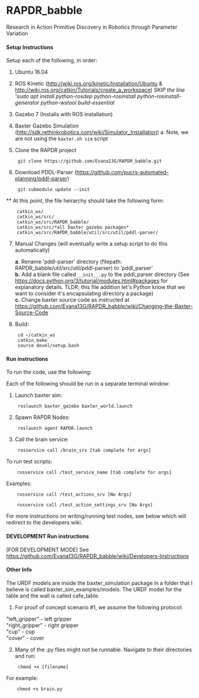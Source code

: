 # RAPDR_babble
Research in Action Primitive Discovery in Robotics through Parameter Variation

#### Setup Instructions
Setup each of the following, in order:

1. Ubuntu 16.04

2. ROS Kinetic (http://wiki.ros.org/kinetic/Installation/Ubuntu & http://wiki.ros.org/catkin/Tutorials/create_a_workspace)
*SKIP the line 'sudo apt install python-rosdep python-rosinstall python-rosinstall-generator python-wstool build-essential*

3. Gazebo 7 (Installs with ROS installation) 

4. Baxter Gazebo Simulation (http://sdk.rethinkrobotics.com/wiki/Simulator_Installation)
    a. Note, we are not using the `baxter.sh sim` script

5. Clone the RAPDR project

        git clone https://github.com/Evana13G/RAPDR_babble.git
        
6. Download PDDL-Parser (https://github.com/pucrs-automated-planning/pddl-parser)

        git submodule update --init
   
** At this point, the file heirarchy should take the following form:

        catkin_ws/
        catkin_ws/src/
        catkin_ws/src/RAPDR_babble/
        catkin_ws/src/*all baxter gazebo packages*
        catkin_ws/src/RAPDR_babble/util/src/util/pddl-parser/
        
7. Manual Changes (will eventually write a setup script to do this automatically)

    <b>a.</b> Rename 'pddl-parser' directory (filepath: RAPDR_babble/util/src/util/pddl-parser) to 'pddl_parser' <br />
    <b>b.</b> Add a blank file called ```__init__.py``` to the pddl_parser directory (See https://docs.python.org/3/tutorial/modules.html#packages for explanatory details. TLDR; this file addition let's Python know that we want to consider it's encapsulating directory a package) <br />
    <b>c.</b> Change baxter source code as instructed at https://github.com/Evana13G/RAPDR_babble/wiki/Changing-the-Baxter-Source-Code
    
8. Build:

        cd ~/catkin_ws
        catkin_make
        source devel/setup.bash

#### Run instructions

To run the code, use the following:

Each of the following should be run in a separate terminal window:

1. Launch baxter sim:

        roslaunch baxter_gazebo baxter_world.launch

2. Spawn RAPDR Nodes:

        roslaunch agent RAPDR.launch
        
3. Call the brain service:

        rosservice call /brain_srv [tab complete for args]

  
To run test scripts:

        rosservice call /test_service_name [tab complete for args]

Examples:

        rosservice call /test_actions_srv [No Args]
        
        rosservice call /test_action_settings_srv [No Args]
        
For more instructions on writing/running test nodes, see below which will redirect to the developers wiki. 

#### DEVELOPMENT Run instructions <br />
[FOR DEVELOPMENT MODE] See https://github.com/Evana13G/RAPDR_babble/wiki/Developers-Instructions

#### Other Info <br />
The URDF models are inside the baxter_simulation package in a folder that I believe is called baxter_sim_examples/models. The URDF model for the table and the wall is called cafe_table. 

1. For proof of concept scenario #1, we assume the following protocol:

"left_gripper" - left gripper <br />
"right_gripper" - right gripper <br />
"cup" - cup <br />
"cover" - cover <br />

2. Many of the .py files might not be runnable. Navigate to their directories and run:

        chmod +x [filename]
        
For example:

        chmod +x brain.py
        
